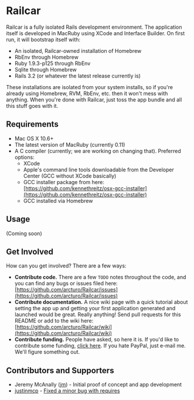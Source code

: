 # Railcar

Railcar is a fully isolated Rails development environment.  The application itself is developed in MacRuby using XCode and Interface Builder.  On first run, it will bootstrap itself with:

* An isolated, Railcar-owned installation of Homebrew
* RbEnv through Homebrew
* Ruby 1.9.3-p125 through RbEnv
* Sqlite through Homebrew
* Rails 3.2 (or whatever the latest release currently is)

These installations are isolated from your system installs, so if you're already using Homebrew, RVM, RbEnv, etc. then it won't mess with anything.  When you're done with Railcar, just toss the app bundle and all this stuff goes with it.

## Requirements

* Mac OS X 10.6+
* The latest version of MacRuby (currently 0.11)
* A C compiler (currently; we are working on changing that).  Preferred options:
  * XCode
  * Apple's command line tools downloadable from the Developer Center (GCC without XCode basically)
  * GCC installer package from here: [https://github.com/kennethreitz/osx-gcc-installer](https://github.com/kennethreitz/osx-gcc-installer)
  * GCC installed via Homebrew

## Usage

(Coming soon)

## Get Involved

How can you get involved?  There are a few ways:

* **Contribute code.**  There are a few `TODO` notes throughout the code, and you can find any bugs or issues filed here: [https://github.com/arcturo/Railcar/issues](https://github.com/arcturo/Railcar/issues) 
* **Contribute documentation.**  A nice wiki page with a quick tutorial about setting the app up and getting your first application generated and launched would be great.  Really anything!  Send pull requests for this README or add to the wiki here: [https://github.com/arcturo/Railcar/wiki](https://github.com/arcturo/Railcar/wiki)
* **Contribute funding.**  People have asked, so here it is.  If you'd like to contribute some funding, [click here](https://www.paypal.com/cgi-bin/webscr?cmd=_s-xclick&hosted_button_id=EUPXCZ5XKWX86).  If you hate PayPal, just e-mail me.  We'll figure something out.

## Contributors and Supporters

* Jeremy McAnally ([jm](http://github.com/jm)) - Initial proof of concept and app development
* [justinmcp](http://github.com/justinmcp) - [Fixed a minor bug with requires](https://github.com/arcturo/Railcar/pull/4)
